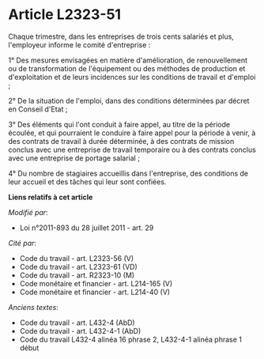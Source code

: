 # Article L2323-51

Chaque trimestre, dans les entreprises de trois cents salariés et plus, l'employeur informe le comité d'entreprise :

1° Des mesures envisagées en matière d'amélioration, de renouvellement ou de transformation de l'équipement ou des méthodes
de production et d'exploitation et de leurs incidences sur les conditions de travail et d'emploi ;

2° De la situation de l'emploi, dans des conditions déterminées par décret en Conseil d'Etat ;

3° Des éléments qui l'ont conduit à faire appel, au titre de la période écoulée, et qui pourraient le conduire à faire appel
pour la période à venir, à des contrats de travail à durée déterminée, à des contrats de mission conclus avec une entreprise
de travail temporaire ou à des contrats conclus avec une entreprise de portage salarial ;

4° Du nombre de stagiaires accueillis dans l'entreprise, des conditions de leur accueil et des tâches qui leur sont confiées.

**Liens relatifs à cet article**

_Modifié par_:

  - Loi n°2011-893 du 28 juillet 2011 - art. 29

_Cité par_:

  - Code du travail - art. L2323-56 (V)
  - Code du travail - art. L2323-61 (VD)
  - Code du travail - art. R2323-10 (M)
  - Code monétaire et financier - art. L214-165 (V)
  - Code monétaire et financier - art. L214-40 (V)

_Anciens textes_:

  - Code du travail - art. L432-4 (AbD)
  - Code du travail - art. L432-4-1 (AbD)
  - Code du travail L432-4 alinéa 16 phrase 2, L432-4-1 alinéa phrase 1 début
